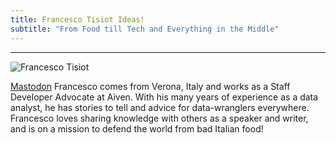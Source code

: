 ```yaml
---
title: Francesco Tisiot Ideas!
subtitle: "From Food till Tech and Everything in the Middle"
---
```


---
![Francesco Tisiot](/images/ftisiot.jpg)

<a href="https://www.linkedin.com/in/francescotisiot/"><b class="fab fa-linkedin"></b></a> <a href="https://twitter.com/FTisiot"><b class="fab fa-twitter"></b></a><a rel="me" href="https://data-folks.masto.host/@ftisiot">Mastodon</a> Francesco comes from Verona, Italy and works as a Staff Developer Advocate at Aiven. With his many years of experience as a data analyst, he has stories to tell and advice for data-wranglers  everywhere. Francesco loves sharing knowledge with others as a speaker and writer, and is on a mission to defend the world from bad Italian food!